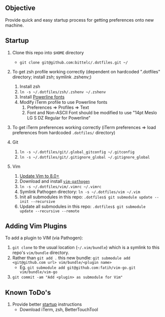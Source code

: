 ## Objective

Provide quick and easy startup process for getting preferences onto new machine.

## Startup

1. Clone this repo into `$HOME` directory
    * `git clone git@github.com:bittelc/.dotfiles.git ~/`
1. To get zsh profile working correctly (dependent on hardcoded ".dotfiles" directory; install zsh; symlink .zshenv;)
    1. Install zsh
    1. `ln -s ~/.dotfiles/zsh/.zshenv ~/.zshenv`
    1. Install [Powerline fonts](https://github.com/powerline/fonts)
    1. Modify iTerm profile to use Powerline fonts
         1. Preferences => Profiles => Text
         1. Font and Non-ASCII Font should be modified to use "14pt Meslo LG S DZ Regular for Powerline"
2. To get iTerm preferences working correctly (iTerm preferences => load preferences from hardcoded `.dotfiles/` directory)
3. Git
    1. `ln -s ~/.dotfiles/git/.global_gitconfig ~/.gitconfig`
    2. `ln -s ~/.dotfiles/git/.gitignore_global ~/.gitignore_global`

3. Vim
   1. [Update Vim to 8.0+](https://stackoverflow.com/questions/39861793/how-update-vim-to-8-0-version-in-osx)
   1. Download and install [`vim-pathogen`](https://github.com/tpope/vim-pathogen)
    2. `ln -s ~/.dotfiles/vim/.vimrc ~/.vimrc`
    3. Symlink Pathogen directory: `ln -s ~/.dotfiles/vim ~/.vim`
    4. Init all submodules in this repo: `.dotfiles$ git submodule update --init --recursive`
    5. Update all submodules in this repo: `.dotfiles$ git submodule update --recursive --remote`


## Adding Vim Plugins

To add a plugin to VIM (via Pathogen):

1. `git clone` to the usual location (`~/.vim/bundle`) which is a symlink to this repo's `vim/bundle` directory.
2. Rather than `git add .` this new bundle: `git submodule add <git@github.com url> vim/bundle/<plugin name>`
    * Eg. `git submodule add git@github.com:fatih/vim-go.git vim/bundle/vim-go`
3. `git commit -am "Add <plugin> as submodule for Vim"`

## Known ToDo's
1. Provide better [startup](#startup) instructions
    * Download iTerm, zsh, BetterTouchTool

